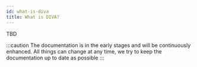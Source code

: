 ```yaml
---
id: what-is-diva
title: What is DIVA?
---
```


TBD

:::caution
The documentation is in the early stages and will be continuously enhanced. All things can change at any time, we try to keep the documentation up to date as possible
:::

